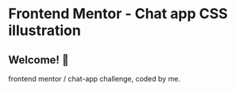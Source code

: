 # Frontend Mentor - Chat app CSS illustration

## Welcome! 👋

frontend mentor / chat-app challenge, coded by me.
